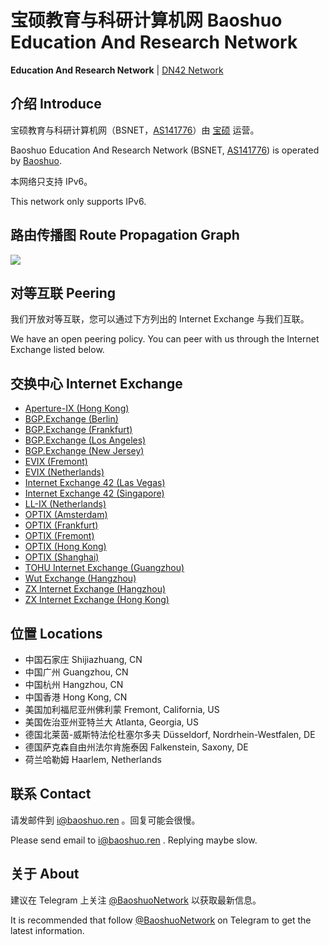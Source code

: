 # 宝硕教育与科研计算机网 Baoshuo Education And Research Network

**Education And Research Network** \| [DN42 Network](https://dn42.baoshuo.ren)

## 介绍 Introduce

宝硕教育与科研计算机网（BSNET，[AS141776](https://bgp.he.net/AS141776)）由 [宝硕](https://baoshuo.ren) 运营。

Baoshuo Education And Research Network (BSNET, [AS141776](https://bgp.he.net/AS141776)) is operated by [Baoshuo](https://baoshuo.ren).

本网络只支持 IPv6。

This network only supports IPv6.

## 路由传播图 Route Propagation Graph

![](https://bgp.he.net/graphs/as141776-ipv6.svg)

## 对等互联 Peering

我们开放对等互联，您可以通过下方列出的 Internet Exchange 与我们互联。

We have an open peering policy. You can peer with us through the Internet Exchange listed below.

## 交换中心 Internet Exchange

+ [Aperture-IX (Hong Kong)](https://www.peeringdb.com/ix/3471)
+ [BGP.Exchange (Berlin)](https://www.peeringdb.com/ix/3478)
+ [BGP.Exchange (Frankfurt)](https://www.peeringdb.com/ix/3478)
+ [BGP.Exchange (Los Angeles)](https://www.peeringdb.com/ix/3478)
+ [BGP.Exchange (New Jersey)](https://www.peeringdb.com/ix/3478)
+ [EVIX (Fremont)](https://www.peeringdb.com/ix/2274)
+ [EVIX (Netherlands)](https://www.peeringdb.com/ix/2274)
+ [Internet Exchange 42 (Las Vegas)](https://www.peeringdb.com/ix/3226)
+ [Internet Exchange 42 (Singapore)](https://www.peeringdb.com/ix/3237)
+ [LL-IX (Netherlands)](https://www.peeringdb.com/ix/2343)
+ [OPTIX (Amsterdam)](https://www.peeringdb.com/ix/3540)
+ [OPTIX (Frankfurt)](https://www.peeringdb.com/ix/3540)
+ [OPTIX (Fremont)](https://www.peeringdb.com/ix/3540)
+ [OPTIX (Hong Kong)](https://www.peeringdb.com/ix/3540)
+ [OPTIX (Shanghai)](https://www.peeringdb.com/ix/3540)
+ [TOHU Internet Exchange (Guangzhou)](https://www.peeringdb.com/ix/3175)
+ [Wut Exchange (Hangzhou)](https://www.peeringdb.com/ix/3543)
+ [ZX Internet Exchange (Hangzhou)](https://www.peeringdb.com/ix/3166)
+ [ZX Internet Exchange (Hong Kong)](https://www.peeringdb.com/ix/3246)

## 位置 Locations

+ 中国石家庄 Shijiazhuang, CN
+ 中国广州 Guangzhou, CN
+ 中国杭州 Hangzhou, CN
+ 中国香港 Hong Kong, CN
+ 美国加利福尼亚州佛利蒙 Fremont, California, US
+ 美国佐治亚州亚特兰大 Atlanta, Georgia, US
+ 德国北莱茵-威斯特法伦杜塞尔多夫 Düsseldorf, Nordrhein-Westfalen, DE
+ 德国萨克森自由州法尔肯施泰因 Falkenstein, Saxony, DE
+ 荷兰哈勒姆 Haarlem, Netherlands

## 联系 Contact

请发邮件到 [i@baoshuo.ren](mailto:i@baoshuo.ren) 。回复可能会很慢。

Please send email to [i@baoshuo.ren](mailto:i@baoshuo.ren) . Replying maybe slow.

## 关于 About

建议在 Telegram 上关注 [@BaoshuoNetwork](https://t.me/s/BaoshuoNetwork) 以获取最新信息。

It is recommended that follow [@BaoshuoNetwork](https://t.me/s/BaoshuoNetwork) on Telegram to get the latest information.
